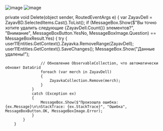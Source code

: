![image](https://github.com/DumSp1ro/cruDozo/assets/146105715/2e9cbe1d-cb89-4981-b229-746ca78ad3ec)
![image](https://github.com/DumSp1ro/cruDozo/assets/146105715/281bf572-57e7-4ccb-a48b-18d980c1a9fa)


private void Delete(object sender, RoutedEventArgs e)
        {
            var ZayavDell = ZayavBD.SelectedItems.Cast<Zayavka>().ToList();
            if (MessageBox.Show($"Вы точно хотите удалить следующие {ZayavDell.Count()} элементов?", "Внимание", MessageBoxButton.YesNo, MessageBoxImage.Question) == MessageBoxResult.Yes)
            {
                try
                {
                    user11Entities.GetContext().Zayavka.RemoveRange(ZayavDell);
                    user11Entities.GetContext().SaveChanges();
                    MessageBox.Show("Данные удалены!");

                    // Обновление ObservableCollection, что автоматически обновит DataGrid
                    foreach (var merch in ZayavDell)
                    {
                        ZayavkaCollection.Remove(merch);
                    }
                }
                catch (Exception ex)
                {
                    MessageBox.Show($"Произошла ошибка: {ex.Message}\n\nStackTrace: {ex.StackTrace}", "Ошибка", MessageBoxButton.OK, MessageBoxImage.Error);
                }
            }
        }
